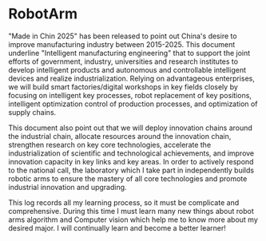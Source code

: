# RobotArm
"Made in Chin 2025" has been released to point out China's desire to improve manufacturing industry between 2015-2025. This document underline "Intelligent manufacturing engineering" that to support the joint efforts of government, industry, universities and research institutes to develop intelligent products and autonomous and controllable intelligent devices and realize industrialization. Relying on advantageous enterprises, we will build smart factories/digital workshops in key fields closely by focusing on intelligent key processes, robot replacement of key positions, intelligent optimization control of production processes, and optimization of supply chains. 
 
This document also point out that we will deploy innovation chains around the industrial chain, allocate resources around the innovation chain, strengthen research on key core technologies, accelerate the industrialization of scientific and technological achievements, and improve innovation capacity in key links and key areas. In order to actively respond to the national call, the laboratory which I take part in independently builds robotic arms to ensure the mastery of all core technologies and promote industrial innovation and upgrading. 

This log records all my learning process, so it must be complicate and comprehensive. During this time I must learn many new things about robot arms algorithm and Computer vision which help me to know more about my desired major. I will continually learn and become a better learner!
